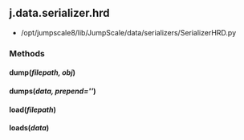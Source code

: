 <!-- toc -->
## j.data.serializer.hrd

- /opt/jumpscale8/lib/JumpScale/data/serializers/SerializerHRD.py

### Methods

#### dump(*filepath, obj*) 

#### dumps(*data, prepend=''*) 

#### load(*filepath*) 

#### loads(*data*) 

